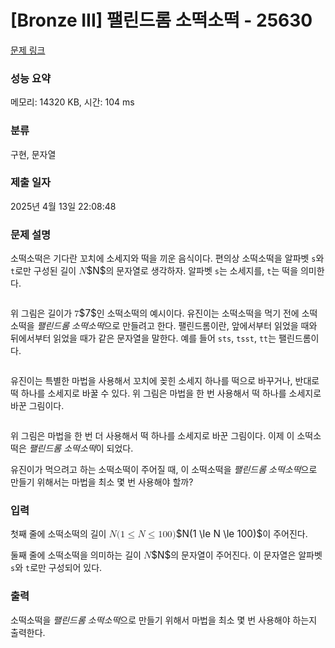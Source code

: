 # [Bronze III] 팰린드롬 소떡소떡 - 25630 

[문제 링크](https://www.acmicpc.net/problem/25630) 

### 성능 요약

메모리: 14320 KB, 시간: 104 ms

### 분류

구현, 문자열

### 제출 일자

2025년 4월 13일 22:08:48

### 문제 설명

<p>소떡소떡은 기다란 꼬치에 소세지와 떡을 끼운 음식이다. 편의상 소떡소떡을 알파벳 <code>s</code>와 <code>t</code>로만 구성된 길이 <mjx-container class="MathJax" jax="CHTML" style="font-size: 109%; position: relative;"><mjx-math class="MJX-TEX" aria-hidden="true"><mjx-mi class="mjx-i"><mjx-c class="mjx-c1D441 TEX-I"></mjx-c></mjx-mi></mjx-math><mjx-assistive-mml unselectable="on" display="inline"><math xmlns="http://www.w3.org/1998/Math/MathML"><mi>N</mi></math></mjx-assistive-mml><span aria-hidden="true" class="no-mathjax mjx-copytext">$N$</span></mjx-container>의 문자열로 생각하자. 알파벳 <code>s</code>는 소세지를, <code>t</code>는 떡을 의미한다.</p>

<p style="text-align: center;"><img alt="" src="https://upload.acmicpc.net/609c4d0e-99eb-4410-980d-4fe807e8b8cd/-/preview/"></p>

<p>위 그림은 길이가 <mjx-container class="MathJax" jax="CHTML" style="font-size: 109%; position: relative;"><mjx-math class="MJX-TEX" aria-hidden="true"><mjx-mn class="mjx-n"><mjx-c class="mjx-c37"></mjx-c></mjx-mn></mjx-math><mjx-assistive-mml unselectable="on" display="inline"><math xmlns="http://www.w3.org/1998/Math/MathML"><mn>7</mn></math></mjx-assistive-mml><span aria-hidden="true" class="no-mathjax mjx-copytext">$7$</span></mjx-container>인 소떡소떡의 예시이다. 유진이는 소떡소떡을 먹기 전에 소떡소떡을 <em>팰린드롬 소떡소떡</em>으로 만들려고 한다. 팰린드롬이란, 앞에서부터 읽었을 때와 뒤에서부터 읽었을 때가 같은 문자열을 말한다. 예를 들어 <code>sts</code>, <code>tsst</code>, <code>tt</code>는 팰린드롬이다.</p>

<p style="text-align: center;"><img alt="" src="https://upload.acmicpc.net/6c2a5f1c-d548-46fe-94de-c7e32754536b/-/preview/"></p>

<p>유진이는 특별한 마법을 사용해서 꼬치에 꽂힌 소세지 하나를 떡으로 바꾸거나, 반대로 떡 하나를 소세지로 바꿀 수 있다. 위 그림은 마법을 한 번 사용해서 떡 하나를 소세지로 바꾼 그림이다.</p>

<p style="text-align: center;"><img alt="" src="https://upload.acmicpc.net/d0d7f346-7cfc-423d-b514-9ed4530b31e4/-/preview/"></p>

<p>위 그림은 마법을 한 번 더 사용해서 떡 하나를 소세지로 바꾼 그림이다. 이제 이 소떡소떡은 <em>팰린드롬 소떡소떡</em>이 되었다.</p>

<p>유진이가 먹으려고 하는 소떡소떡이 주어질 때, 이 소떡소떡을 <em>팰린드롬 소떡소떡</em>으로 만들기 위해서는 마법을 최소 몇 번 사용해야 할까?</p>

### 입력 

 <p>첫째 줄에 소떡소떡의 길이 <mjx-container class="MathJax" jax="CHTML" style="font-size: 109%; position: relative;"><mjx-math class="MJX-TEX" aria-hidden="true"><mjx-mi class="mjx-i"><mjx-c class="mjx-c1D441 TEX-I"></mjx-c></mjx-mi><mjx-mo class="mjx-n"><mjx-c class="mjx-c28"></mjx-c></mjx-mo><mjx-mn class="mjx-n"><mjx-c class="mjx-c31"></mjx-c></mjx-mn><mjx-mo class="mjx-n" space="4"><mjx-c class="mjx-c2264"></mjx-c></mjx-mo><mjx-mi class="mjx-i" space="4"><mjx-c class="mjx-c1D441 TEX-I"></mjx-c></mjx-mi><mjx-mo class="mjx-n" space="4"><mjx-c class="mjx-c2264"></mjx-c></mjx-mo><mjx-mn class="mjx-n" space="4"><mjx-c class="mjx-c31"></mjx-c><mjx-c class="mjx-c30"></mjx-c><mjx-c class="mjx-c30"></mjx-c></mjx-mn><mjx-mo class="mjx-n"><mjx-c class="mjx-c29"></mjx-c></mjx-mo></mjx-math><mjx-assistive-mml unselectable="on" display="inline"><math xmlns="http://www.w3.org/1998/Math/MathML"><mi>N</mi><mo stretchy="false">(</mo><mn>1</mn><mo>≤</mo><mi>N</mi><mo>≤</mo><mn>100</mn><mo stretchy="false">)</mo></math></mjx-assistive-mml><span aria-hidden="true" class="no-mathjax mjx-copytext">$N(1 \le N \le 100)$</span></mjx-container>이 주어진다.</p>

<p>둘째 줄에 소떡소떡을 의미하는 길이 <mjx-container class="MathJax" jax="CHTML" style="font-size: 109%; position: relative;"><mjx-math class="MJX-TEX" aria-hidden="true"><mjx-mi class="mjx-i"><mjx-c class="mjx-c1D441 TEX-I"></mjx-c></mjx-mi></mjx-math><mjx-assistive-mml unselectable="on" display="inline"><math xmlns="http://www.w3.org/1998/Math/MathML"><mi>N</mi></math></mjx-assistive-mml><span aria-hidden="true" class="no-mathjax mjx-copytext">$N$</span></mjx-container>의 문자열이 주어진다. 이 문자열은 알파벳 <code>s</code>와 <code>t</code>로만 구성되어 있다.</p>

### 출력 

 <p>소떡소떡을 <em>팰린드롬 소떡소떡</em>으로 만들기 위해서 마법을 최소 몇 번 사용해야 하는지 출력한다.</p>

